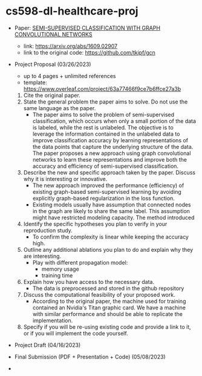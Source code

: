 # cs598-dl-healthcare-proj

- Paper: [SEMI-SUPERVISED CLASSIFICATION WITH GRAPH CONVOLUTIONAL NETWORKS](https://arxiv.org/pdf/1609.02907.pdf)
  - link: https://arxiv.org/abs/1609.02907
  - link to the original code: https://github.com/tkipf/gcn
- Project Proposal (03/26/2023)
  - up to 4 pages + unlimited references
  - template: https://www.overleaf.com/project/63a77466f9ce7b6ffce27a3b
  1) Cite the original paper.
  2) State the general problem the paper aims to solve. Do not use the same language as the paper.
     - The paper aims to solve the problem of semi-supervised classification, which occurs when only a small portion of the data is labeled, while the rest is unlabeled. The objective is to leverage the information contained in the unlabeled data to improve classification accuracy by learning representations of the data points that capture the underlying structure of the data. The paper proposes a new approach using graph convolutional networks to learn these representations and improve both the accuracy and efficiency of semi-supervised classification.
  3) Describe the new and specific approach taken by the paper. Discuss why it is interesting or innovative.
     - The new approach improved the performance (efficiency) of existing graph-based semi-supervised learning by avoiding explicitly graph-based regularization in the loss function.
     - Existing models usually have assumption that connected nodes in the graph are likely to share the same label. This assumption might have restricted modeling capacity. The method introduced 
  4) Identify the specific hypotheses you plan to verify in your reproduction study.
     - To confirm the complexity is linear while keeping the accuracy high.
  5) Outline any additional ablations you plan to do and explain why they are interesting.
     - Play with different propagation model:
       - memory usage
       - training time
  6) Explain how you have access to the necessary data.
     - The data is preprocessed and stored in the github repository
  7) Discuss the computational feasibility of your proposed work.
     - According to the original paper, the machine used for training contained an Nvidia's Titan graphic card. We have a machine with similar performance and should be able to replicate the implementation.
  8) Specify if you will be re-using existing code and provide a link to it, or if you will implement the code yourself.

- Project Draft (04/16/2023)
- Final Submission (PDF + Presentation + Code) (05/08/2023)
- 
